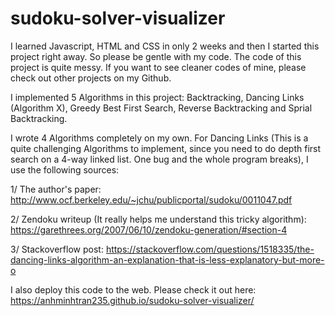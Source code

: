# sudoku-solver-visualizer
I learned Javascript, HTML and CSS in only 2 weeks and then I started this project right away. So please be gentle with my code. The code of this project is quite messy. If you want to see cleaner codes of mine, please check out other projects on my Github.

I implemented 5 Algorithms in this project: Backtracking, Dancing Links (Algorithm X), Greedy Best First Search, Reverse Backtracking and Sprial Backtracking. 

I wrote 4 Algorithms completely on my own. For Dancing Links (This is a quite challenging Algorithms to implement, since you need to do depth first search on a 4-way linked list. One bug and the whole program breaks), I use the following sources:

1/ The author's paper: http://www.ocf.berkeley.edu/~jchu/publicportal/sudoku/0011047.pdf

2/ Zendoku writeup (It really helps me understand this tricky algorithm): https://garethrees.org/2007/06/10/zendoku-generation/#section-4

3/ Stackoverflow post: https://stackoverflow.com/questions/1518335/the-dancing-links-algorithm-an-explanation-that-is-less-explanatory-but-more-o

I also deploy this code to the web. Please check it out here: https://anhminhtran235.github.io/sudoku-solver-visualizer/
